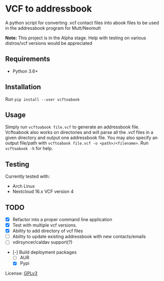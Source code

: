 # VCF to addressbook

A python script for converting .vcf contact files into abook files to be used in the addressbook program for Mutt/Neomutt

**Note:** This project is in the Alpha stage. Help with testing on various distros/vcf versions would be appreciated

## Requirements
* Python 3.6+

## Installation

Run `pip install --user vcftoabook`

## Usage

Simply run `vcftoabook file.vcf` to generate an addressbook file. Vcftoabook also works on directories and will parse all the .vcf files in a given directory and output one addressbook file. You may also specify an output file/path with `vcftoabook file.vcf -o <path>/<filename>`. Run `vcftoabook -h` for help.

## Testing
Currently tested with:
* Arch Linux
* Nextcloud 16.x VCF version 4

## TODO
- [x] Refactor into a proper command line application
- [x] Test with multiple vcf versions.
- [x] Ability to add directory of vcf files
- [ ] Ability to update existing addressbook with new contacts/emails
- [ ] vdirsyncer/caldav support(?)
- [-] Build deployment packages
  - [ ] AUR
  - [x] Pypi

License: [GPLv3](https://www.gnu.org/licenses/gpl-3.0.en.html)
